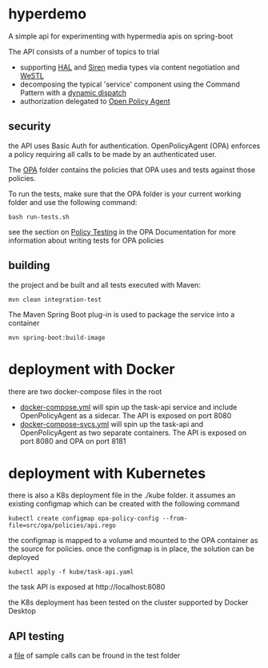 # hyperdemo
A simple api for experimenting with hypermedia apis on spring-boot 

The API consists of a number of topics to trial
-  supporting [HAL](https://tools.ietf.org/id/draft-kelly-json-hal-01.html) and [Siren](https://github.com/kevinswiber/siren) media types 
   via content negotiation and [WeSTL](https://github.com/RWCBook/wstl-spec)
-  decomposing the typical 'service' component using the Command Pattern with
   a [dynamic dispatch](src/main/java/net/malevy/hyperdemo/commands/impl/CommandDispatcherImpl.java)
-  authorization delegated to [Open Policy Agent](https://www.openpolicyagent.org/)

## security
the API uses Basic Auth for authentication. OpenPolicyAgent (OPA) enforces a policy
requiring all calls to be made by an authenticated user.

The [OPA](src/opa) folder contains the policies that OPA uses and tests against
those policies.

To run the tests, make sure that the OPA folder is your current working folder
and use the following command:

```shell
bash run-tests.sh
```

see the section on [Policy Testing](https://www.openpolicyagent.org/docs/latest/policy-testing/)
in the OPA Documentation for more information about writing tests for 
OPA policies

## building
the project and be built and all tests executed with Maven:

```shell
mvn clean integration-test
```

The Maven Spring Boot plug-in is used to package the service into a container

```shell
mvn spring-boot:build-image
```

# deployment with Docker
there are two docker-compose files in the root
- [docker-compose.yml](docker-compose.yml) will spin up the task-api service and 
include OpenPolicyAgent as a sidecar. The API is exposed on port 8080
- [docker-compose-svcs.yml](docker-compose-svcs.yml) will spin up the task-api and
OpenPolicyAgent as two separate containers. The API is exposed on port 8080
  and OPA on port 8181

# deployment with Kubernetes
there is also a K8s deployment file in the ./kube folder. it assumes an existing configmap
which can be created with the following command

```shell
kubectl create configmap opa-policy-config --from-file=src/opa/policies/api.rego
```

the configmap is mapped to a volume and mounted to the OPA container as the source for policies. once the configmap is 
in place, the solution can be deployed

```shell
kubectl apply -f kube/task-api.yaml
```

the task API is exposed at http://localhost:8080

the K8s deployment has been tested on the cluster supported by Docker Desktop

## API testing
a [file](src/test/java/net/malevy/hyperdemo/sample-calls.http) 
of sample calls can be fround in the test folder

